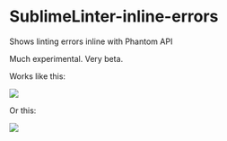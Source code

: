 # SublimeLinter-inline-errors
Shows linting errors inline with Phantom API

Much experimental. Very beta.

Works like this:

![](https://media.giphy.com/media/xT39CTcPGpMUcVKHQs/giphy.gif)

Or this:

![](https://media.giphy.com/media/l41JK9BsUAhlWLB6M/giphy.gif)
